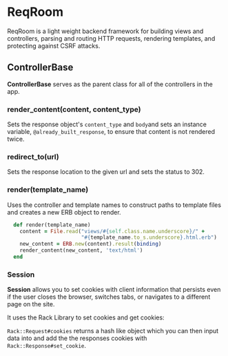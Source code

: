 # ReqRoom

ReqRoom is a light weight backend framework for building views and controllers, parsing and routing HTTP requests, rendering templates, and protecting against CSRF attacks.

## ControllerBase

**ControllerBase** serves as the parent class for all of the controllers in the app.

### render_content(content, content_type)
Sets the response object's `content_type` and `body`and sets an instance variable, `@already_built_response`, to ensure that content is not rendered twice.

### redirect_to(url)
Sets the response location to the given url and sets the status to 302.

### render(template_name)
Uses the controller and template names to construct paths to template files and creates a new ERB object to render.

```ruby
  def render(template_name)
    content = File.read("views/#{self.class.name.underscore}/" +
                        "#{template_name.to_s.underscore}.html.erb")
    new_content = ERB.new(content).result(binding)
    render_content(new_content, 'text/html')
  end
```
### Session

**Session** allows you to set cookies with client information that persists even if the user closes the browser, switches tabs, or navigates to a different page on the site.

It uses the Rack Library to set cookies  and get cookies:

`Rack::Request#cookies` returns a hash like object which you can then input data into and add the the responses cookies with `Rack::Response#set_cookie`.

